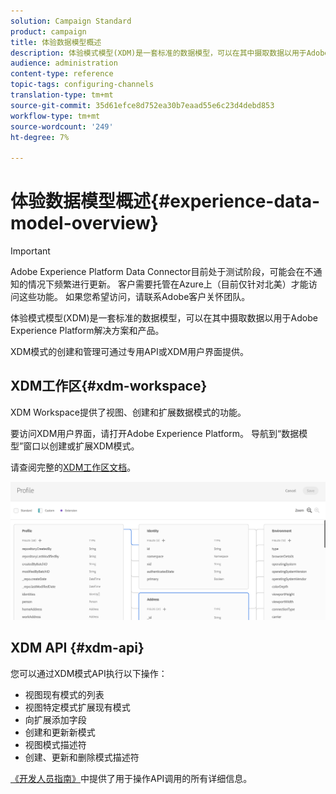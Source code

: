 ```yaml
---
solution: Campaign Standard
product: campaign
title: 体验数据模型概述
description: 体验模式模型(XDM)是一套标准的数据模型，可以在其中摄取数据以用于Adobe Experience Platform解决方案和产品。
audience: administration
content-type: reference
topic-tags: configuring-channels
translation-type: tm+mt
source-git-commit: 35d61efce8d752ea30b7eaad55e6c23d4debd853
workflow-type: tm+mt
source-wordcount: '249'
ht-degree: 7%

---
```



# 体验数据模型概述{#experience-data-model-overview}

>[!IMPORTANT]
>
>Adobe Experience Platform Data Connector目前处于测试阶段，可能会在不通知的情况下频繁进行更新。 客户需要托管在Azure上（目前仅针对北美）才能访问这些功能。 如果您希望访问，请联系Adobe客户关怀团队。

体验模式模型(XDM)是一套标准的数据模型，可以在其中摄取数据以用于Adobe Experience Platform解决方案和产品。

XDM模式的创建和管理可通过专用API或XDM用户界面提供。

## XDM工作区{#xdm-workspace}

XDM Workspace提供了视图、创建和扩展数据模式的功能。

要访问XDM用户界面，请打开Adobe Experience Platform。 导航到“数据模型”窗口以创建或扩展XDM模式。

请查阅完整的[XDM工作区文档](https://docs.adobe.com/content/help/zh-Hans/experience-platform/xdm/api/getting-started.html)。

![](assets/aep_xdmworkspace.png)

## XDM API {#xdm-api}

您可以通过XDM模式API执行以下操作：

* 视图现有模式的列表
* 视图特定模式扩展现有模式
* 向扩展添加字段
* 创建和更新新模式
* 视图模式描述符
* 创建、更新和删除模式描述符

[《开发人员指南》](https://docs.adobe.com/content/help/en/experience-platform/xdm/api/getting-started.html)中提供了用于操作API调用的所有详细信息。
